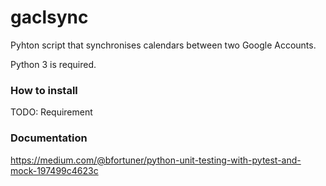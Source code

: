 # gaclsync

Pyhton script that synchronises calendars between two Google Accounts. 

Python 3 is required. 

### How to install

TODO: Requirement


### Documentation
https://medium.com/@bfortuner/python-unit-testing-with-pytest-and-mock-197499c4623c
